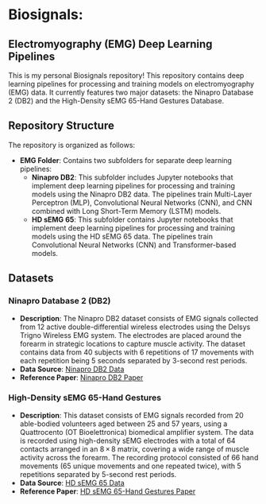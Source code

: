 # Biosignals: 
## Electromyography (EMG) Deep Learning Pipelines
This is my personal Biosignals repository! This repository contains deep learning pipelines for processing and training models on electromyography (EMG) data. It currently features two major datasets: the Ninapro Database 2 (DB2) and the High-Density sEMG 65-Hand Gestures Database.

## Repository Structure
The repository is organized as follows:

- **EMG Folder**: Contains two subfolders for separate deep learning pipelines:
  - **Ninapro DB2**: This subfolder includes Jupyter notebooks that implement deep learning pipelines for processing and training models using the Ninapro DB2 data. The pipelines train Multi-Layer Perceptron (MLP), Convolutional Neural Networks (CNN), and CNN combined with Long Short-Term Memory (LSTM) models.
  - **HD sEMG 65**: This subfolder contains Jupyter notebooks that implement deep learning pipelines for processing and training models using the HD sEMG 65 data. The pipelines train Convolutional Neural Networks (CNN) and Transformer-based models.

## Datasets

### Ninapro Database 2 (DB2)
- **Description**: The Ninapro DB2 dataset consists of EMG signals collected from 12 active double-differential wireless electrodes using the Delsys Trigno Wireless EMG system. The electrodes are placed around the forearm in strategic locations to capture muscle activity. The dataset contains data from 40 subjects with 6 repetitions of 17 movements with each repetition being 5 seconds separated by 3-second rest periods.
- **Data Source**: [Ninapro DB2 Data](https://ninapro.hevs.ch/instructions/DB2.html)
- **Reference Paper**: [Ninapro DB2 Paper](https://www.ncbi.nlm.nih.gov/pmc/articles/PMC4421935/)

### High-Density sEMG 65-Hand Gestures
- **Description**: This dataset consists of EMG signals recorded from 20 able-bodied volunteers aged between 25 and 57 years, using a Quattrocento (OT Bioelettronica) biomedical amplifier system. The data is recorded using high-density sEMG electrodes with a total of 64 contacts arranged in an 8 × 8 matrix, covering a wide range of muscle activity across the forearm. The recording protocol consisted of 66 hand movements (65 unique movements and one repeated twice), with 5 repetitions separated by 5-second rest periods.
- **Data Source**: [HD sEMG 65 Data](https://springernature.figshare.com/collections/A_database_of_high-density_surface_electromyogram_signals_comprising_65_hand_gestures_performed_in_an_isometric_manner/5090861)
- **Reference Paper**: [HD sEMG 65-Hand Gestures Paper](https://www.nature.com/articles/s41597-021-00843-9)



